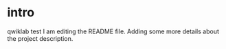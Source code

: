 # intro
qwiklab test
I am editing the README file. Adding some more details about the project description.
